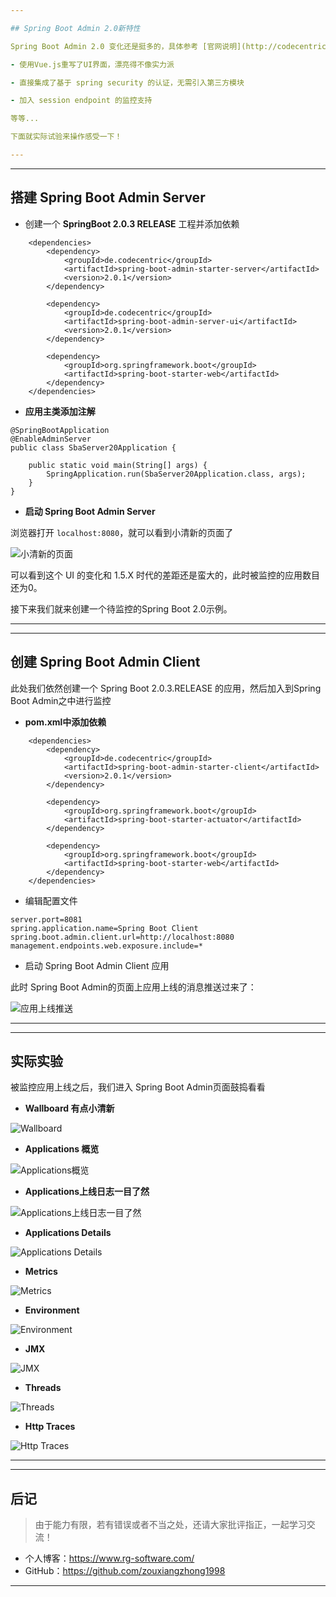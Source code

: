 ```yaml
---

## Spring Boot Admin 2.0新特性

Spring Boot Admin 2.0 变化还是挺多的，具体参考 [官网说明](http://codecentric.github.io/spring-boot-admin/current/#_changes_with_2_x)，这里列几条主要的：

- 使用Vue.js重写了UI界面，漂亮得不像实力派

- 直接集成了基于 spring security 的认证，无需引入第三方模块

- 加入 session endpoint 的监控支持

等等...

下面就实际试验来操作感受一下！

---
```


---

## 搭建 Spring Boot Admin Server

- 创建一个 **SpringBoot 2.0.3 RELEASE** 工程并添加依赖

```
    <dependencies>
        <dependency>
            <groupId>de.codecentric</groupId>
            <artifactId>spring-boot-admin-starter-server</artifactId>
            <version>2.0.1</version>
        </dependency>

        <dependency>
            <groupId>de.codecentric</groupId>
            <artifactId>spring-boot-admin-server-ui</artifactId>
            <version>2.0.1</version>
        </dependency>

        <dependency>
            <groupId>org.springframework.boot</groupId>
            <artifactId>spring-boot-starter-web</artifactId>
        </dependency>
    </dependencies>
```

- **应用主类添加注解**

```
@SpringBootApplication
@EnableAdminServer
public class SbaServer20Application {

    public static void main(String[] args) {
        SpringApplication.run(SbaServer20Application.class, args);
    }
}
```

- **启动 Spring Boot Admin Server**

浏览器打开 `localhost:8080`，就可以看到小清新的页面了

![小清新的页面](https://raw.githubusercontent.com/zouxiangzhong1998/assets/master/Spring-Boot-In-Action/spring_boot_admin2.0/smallFreshPage.jpg)

可以看到这个 UI 的变化和 1.5.X 时代的差距还是蛮大的，此时被监控的应用数目还为0。

接下来我们就来创建一个待监控的Spring Boot 2.0示例。

---

---

## 创建 Spring Boot Admin Client

此处我们依然创建一个 Spring Boot 2.0.3.RELEASE 的应用，然后加入到Spring Boot Admin之中进行监控

- **pom.xml中添加依赖**

```
    <dependencies>
        <dependency>
            <groupId>de.codecentric</groupId>
            <artifactId>spring-boot-admin-starter-client</artifactId>
            <version>2.0.1</version>
        </dependency>

        <dependency>
            <groupId>org.springframework.boot</groupId>
            <artifactId>spring-boot-starter-actuator</artifactId>
        </dependency>

        <dependency>
            <groupId>org.springframework.boot</groupId>
            <artifactId>spring-boot-starter-web</artifactId>
        </dependency>
    </dependencies>

```

- 编辑配置文件

```
server.port=8081
spring.application.name=Spring Boot Client
spring.boot.admin.client.url=http://localhost:8080
management.endpoints.web.exposure.include=*
```

- 启动 Spring Boot Admin Client 应用

此时 Spring Boot Admin的页面上应用上线的消息推送过来了：

![应用上线推送](https://raw.githubusercontent.com/zouxiangzhong1998/assets/master/Spring-Boot-In-Action/spring_boot_admin2.0/appLaunch.jpg)

---

---

## 实际实验

被监控应用上线之后，我们进入 Spring Boot Admin页面鼓捣看看

- **Wallboard 有点小清新**

![Wallboard](https://raw.githubusercontent.com/zouxiangzhong1998/assets/master/Spring-Boot-In-Action/spring_boot_admin2.0/Wallboard.jpg)

- **Applications 概览**

![Applications概览](https://raw.githubusercontent.com/zouxiangzhong1998/assets/master/Spring-Boot-In-Action/spring_boot_admin2.0/Applications.jpg)

- **Applications上线日志一目了然**

![Applications上线日志一目了然](https://raw.githubusercontent.com/zouxiangzhong1998/assets/master/Spring-Boot-In-Action/spring_boot_admin2.0/ApplicationsInfo.jpg)

- **Applications Details**

![Applications Details](https://raw.githubusercontent.com/zouxiangzhong1998/assets/master/Spring-Boot-In-Action/spring_boot_admin2.0/ApplicationsDetails.jpg)

- **Metrics**

![Metrics](https://raw.githubusercontent.com/zouxiangzhong1998/assets/master/Spring-Boot-In-Action/spring_boot_admin2.0/Metrics.jpg)

- **Environment**

![Environment](https://raw.githubusercontent.com/zouxiangzhong1998/assets/master/Spring-Boot-In-Action/spring_boot_admin2.0/Environment.jpg)

- **JMX**

![JMX](https://raw.githubusercontent.com/zouxiangzhong1998/assets/master/Spring-Boot-In-Action/spring_boot_admin2.0/JMX.jpg)

- **Threads**

![Threads](https://raw.githubusercontent.com/zouxiangzhong1998/assets/master/Spring-Boot-In-Action/spring_boot_admin2.0/Threads.jpg)

- **Http Traces**

![Http Traces](https://raw.githubusercontent.com/zouxiangzhong1998/assets/master/Spring-Boot-In-Action/spring_boot_admin2.0/HttpTraces.jpg)

---

---

## 后记


> 由于能力有限，若有错误或者不当之处，还请大家批评指正，一起学习交流！

- 个人博客：https://www.rg-software.com/
- GitHub：https://github.com/zouxiangzhong1998
---
